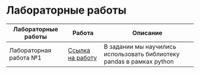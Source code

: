 # Лабораторные работы


| Лабораторные работы | Работа | Описание |
| --------------------------- | --------------------------- | --------------------------- |
| Лабораторная работа №1 | [Ссылка на работу](https://github.com/kvcarat/ML/blob/main/homework_1/homework2(%D0%B3%D0%BE%D1%82%D0%BE%D0%B2%D0%B0%D1%8F).ipynb) | В задании мы научились использовать библиотеку pandas в рамках python |

